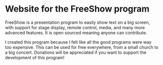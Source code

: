# Website for the FreeShow program

FreeShow is a presentation program to easily show text on a big screen, with support for stage display, remote control, media, and many more advanced features. It is open sourced meaning anyone can contribute.

I created this program because I felt like all the good programs were way too expensive. This can be used for free everywhere, from a small church to a big concert. Donations will be appreciated if you want to support the development of this program!
